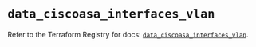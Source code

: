 # `data_ciscoasa_interfaces_vlan`

Refer to the Terraform Registry for docs: [`data_ciscoasa_interfaces_vlan`](https://registry.terraform.io/providers/ciscodevnet/ciscoasa/1.3.0/docs/data-sources/interfaces_vlan).
